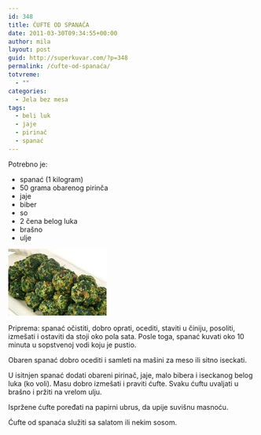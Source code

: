 ```yaml
---
id: 348
title: ĆUFTE OD SPANAĆA
date: 2011-03-30T09:34:55+00:00
author: mila
layout: post
guid: http://superkuvar.com/?p=348
permalink: /ćufte-od-spanaća/
totvreme:
  - ""
categories:
  - Jela bez mesa
tags:
  - beli luk
  - jaje
  - pirinač
  - spanać
---
```

Potrebno je:

  * spanać (1 kilogram)
  * 50 grama obarenog pirinča
  * jaje
  * biber
  * so
  * 2 čena belog luka
  * brašno
  * ulje

<img class="alignnone size-full wp-image-683" title="cufteodspanaca" src="/wp-content/uploads/2011/03/cufteodspanaca.jpg" alt="" width="200" height="136" /> 

Priprema: spanać očistiti, dobro oprati, ocediti, staviti u činiju, posoliti, izmešati i ostaviti da stoji oko pola sata. Posle toga, spanać kuvati oko 10 minuta u sopstvenoj vodi koju je pustio.

Obaren spanać dobro ocediti i samleti na mašini za meso ili sitno iseckati.

U isitnjen spanać dodati obareni pirinač, jaje, malo bibera i iseckanog belog luka (ko voli). Masu dobro izmešati i praviti ćufte. Svaku ćuftu uvaljati u brašno i pržiti na vrelom ulju.

Ispržene ćufte poređati na papirni ubrus, da upije suvišnu masnoću.

Ćufte od spanaća služiti sa salatom ili nekim sosom.